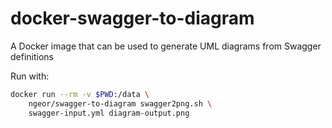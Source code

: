 # docker-swagger-to-diagram
A Docker image that can be used to generate UML diagrams from Swagger definitions

Run with:

```bash
docker run --rm -v $PWD:/data \
    ngeor/swagger-to-diagram swagger2png.sh \
    swagger-input.yml diagram-output.png
```
